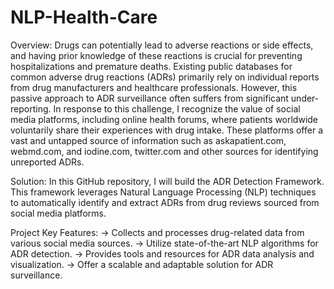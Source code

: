 # NLP-Health-Care
Overview:
Drugs can potentially lead to adverse reactions or side effects, and having prior knowledge of these reactions is crucial for preventing hospitalizations and premature deaths. Existing public databases for common adverse drug reactions (ADRs) primarily rely on individual reports from drug manufacturers and healthcare professionals. However, this passive approach to ADR surveillance often suffers from significant under-reporting.
In response to this challenge, I recognize the value of social media platforms, including online health forums, where patients worldwide voluntarily share their experiences with drug intake. These platforms offer a vast and untapped source of information  such as askapatient.com, webmd.com, and iodine.com, twitter.com and other sources for identifying unreported ADRs.

Solution:
In this GitHub repository, I will build the ADR Detection Framework. This framework leverages Natural Language Processing (NLP) techniques to automatically identify and extract ADRs from drug reviews sourced from social media platforms.

Project Key Features:
-> Collects and processes drug-related data from various social media sources.
-> Utilize state-of-the-art NLP algorithms for ADR detection.
-> Provides tools and resources for ADR data analysis and visualization.
-> Offer a scalable and adaptable solution for ADR surveillance.
